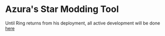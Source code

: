 # Azura's Star Modding Tool

Until Ring returns from his deployment, all active development will be done [here](https://github.com/MattLish/azuras-star)
